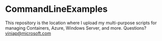 # CommandLineExamples

This repository is the location where I upload my multi-purpose scripts for managing Containers, Azure, Windows Server, and more.
Questions? viniap@microsoft.com
